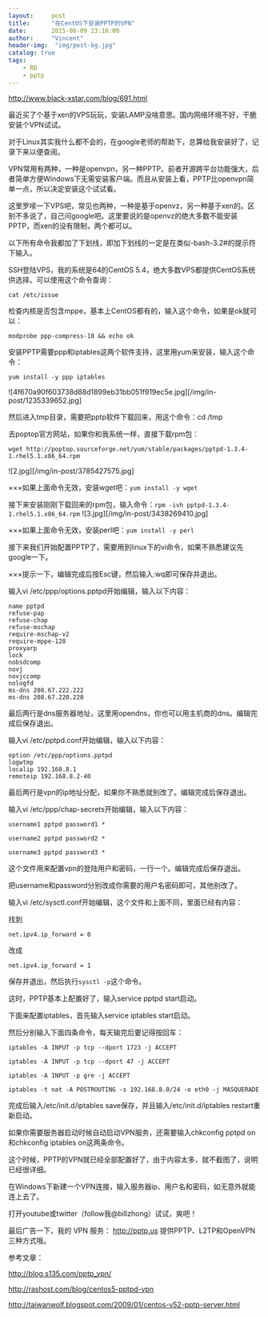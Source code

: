 ```yaml
---
layout:     post
title:      "在CentOS下安装PPTP的VPN"
date:       2015-06-09 23:16:00
author:     "Vincent"
header-img:  "img/post-bg.jpg"
catalog: true
tags:
    - RD
    - pptp
---
```


http://www.black-xstar.com/blog/691.html

最近买了个基于xen的VPS玩玩，安装LAMP没啥意思。国内网络环境不好，干脆安装个VPN试试。

对于Linux其实我什么都不会的，在google老师的帮助下，总算给我安装好了，记录下来以便查阅。

VPN常用有两种，一种是openvpn，另一种PPTP。前者开源跨平台功能强大，后者简单方便Windows下无需安装客户端。而且从安装上看，PPTP比openvpn简单一点，所以决定安装这个试试看。

这里罗嗦一下VPS吧，常见也两种，一种是基于openvz，另一种基于xen的。区别不多说了，自己问google吧。这里要说的是openvz的绝大多数不能安装PPTP，而xen的没有限制，两个都可以。


以下所有命令我都加了下划线，即加下划线的一定是在类似-bash-3.2#的提示符下输入。

SSH登陆VPS，我的系统是64的CentOS 5.4，绝大多数VPS都提供CentOS系统供选择。可以使用这个命令查询：

    cat /etc/issue

检查内核是否包含mppe，基本上CentOS都有的，输入这个命令，如果是ok就可以：

    modprobe ppp-compress-18 && echo ok

安装PPTP需要ppp和iptables这两个软件支持，这里用yum来安装，输入这个命令：

    yum install -y ppp iptables

![4f670a90f603738d88d1899eb31bb051f919ec5e.jpg][/img/in-post/1235339652.jpg]

然后进入tmp目录，需要把pptp软件下载回来，用这个命令：cd /tmp

去poptop官方网站，如果你和我系统一样，直接下载rpm包：

    wget http://poptop.sourceforge.net/yum/stable/packages/pptpd-1.3.4-1.rhel5.1.x86_64.rpm

![2.jpg][/img/in-post/3785427575.jpg]

×××如果上面命令无效，安装wget吧：`yum install -y wget`

接下来安装刚刚下载回来的rpm包，输入命令：`rpm -ivh pptpd-1.3.4-1.rhel5.1.x86_64.rpm`
![3.jpg][/img/in-post/3438269410.jpg]

×××如果上面命令无效，安装perl吧：`yum install -y perl`

接下来我们开始配置PPTP了，需要用到linux下的vi命令，如果不熟悉建议先google一下。

×××提示一下，编辑完成后按Esc键，然后输入:wq即可保存并退出。

输入vi /etc/ppp/options.pptpd开始编辑，输入以下内容：

    name pptpd 
    refuse-pap 
    refuse-chap 
    refuse-mschap 
    require-mschap-v2 
    require-mppe-128 
    proxyarp 
    lock 
    nobsdcomp 
    novj 
    novjccomp 
    nologfd 
    ms-dns 208.67.222.222 
    ms-dns 208.67.220.220

最后两行是dns服务器地址，这里用opendns，你也可以用主机商的dns。编辑完成后保存退出。

输入vi /etc/pptpd.conf开始编辑，输入以下内容：

    option /etc/ppp/options.pptpd 
    logwtmp 
    localip 192.168.8.1 
    remoteip 192.168.8.2-40

最后两行是vpn的ip地址分配，如果你不熟悉就别改了。编辑完成后保存退出。

输入vi /etc/ppp/chap-secrets开始编辑，输入以下内容：

    username1 pptpd password1 *
    
    username2 pptpd password2 *
    
    username3 pptpd password3 *

这个文件用来配置vpn的登陆用户和密码，一行一个。编辑完成后保存退出。

把username和password分别改成你需要的用户名密码即可，其他别改了。

输入vi /etc/sysctl.conf开始编辑，这个文件和上面不同，里面已经有内容：

找到

    net.ipv4.ip_forward = 0

改成

    net.ipv4.ip_forward = 1

保存并退出，然后执行`sysctl -p`这个命令。

这时，PPTP基本上配置好了，输入service pptpd start启动。

下面来配置iptables，首先输入service iptables start启动。

然后分别输入下面四条命令，每天输完后要记得按回车：

    iptables -A INPUT -p tcp --dport 1723 -j ACCEPT
    
    iptables -A INPUT -p tcp --dport 47 -j ACCEPT
    
    iptables -A INPUT -p gre -j ACCEPT
    
    iptables -t nat -A POSTROUTING -s 192.168.8.0/24 -o eth0 -j MASQUERADE

完成后输入/etc/init.d/iptables save保存，并且输入/etc/init.d/iptables restart重新启动。

如果你需要服务器启动时候自动启动VPN服务，还需要输入chkconfig pptpd on和chkconfig iptables on这两条命令。

这个时候，PPTP的VPN就已经全部配置好了，由于内容太多，就不截图了，说明已经很详细。

在Windows下新建一个VPN连接，输入服务器ip、用户名和密码，如无意外就能连上去了。

打开youtube或twitter（follow我@billzhong）试试，爽吧！

最后广告一下，我的 VPN 服务： http://pptp.us 提供PPTP、L2TP和OpenVPN三种方式哦。

 

参考文章：

http://blog.s135.com/pptp_vpn/

http://rashost.com/blog/centos5-pptpd-vpn

http://taiwanwolf.blogspot.com/2009/01/centos-v52-pptp-server.html


